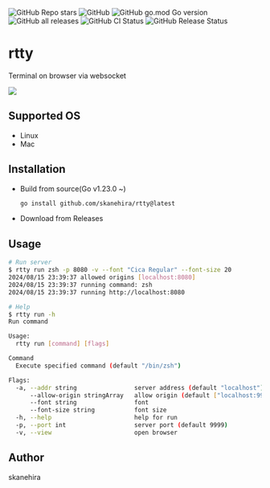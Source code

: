 ![GitHub Repo stars](https://img.shields.io/github/stars/skanehira/rtty?style=social)
![GitHub](https://img.shields.io/github/license/skanehira/rtty)
![GitHub go.mod Go version](https://img.shields.io/github/go-mod/go-version/skanehira/rtty)
![GitHub all releases](https://img.shields.io/github/downloads/skanehira/rtty/total)
![GitHub CI Status](https://img.shields.io/github/actions/workflow/status/skanehira/rtty/ci.yaml?branch=main&label=CI)
![GitHub Release Status](https://img.shields.io/github/actions/workflow/status/skanehira/rtty/release.yaml?branch=main&label=Release)

# rtty
Terminal on browser via websocket

![](https://i.gyazo.com/bc8a484cdbffbf8fd1d6a574f181cb24.png)

## Supported OS
- Linux
- Mac

## Installation
- Build from source(Go v1.23.0 ~)
  ```sh
  go install github.com/skanehira/rtty@latest
  ```
- Download from Releases

## Usage
```sh
# Run server
$ rtty run zsh -p 8080 -v --font "Cica Regular" --font-size 20
2024/08/15 23:39:37 allowed origins [localhost:8080]
2024/08/15 23:39:37 running command: zsh
2024/08/15 23:39:37 running http://localhost:8080

# Help
$ rtty run -h
Run command

Usage:
  rtty run [command] [flags]

Command
  Execute specified command (default "/bin/zsh")

Flags:
  -a, --addr string                server address (default "localhost")
      --allow-origin stringArray   allow origin (default ["localhost:9999"])
      --font string                font
      --font-size string           font size
  -h, --help                       help for run
  -p, --port int                   server port (default 9999)
  -v, --view                       open browser
```

## Author
skanehira
